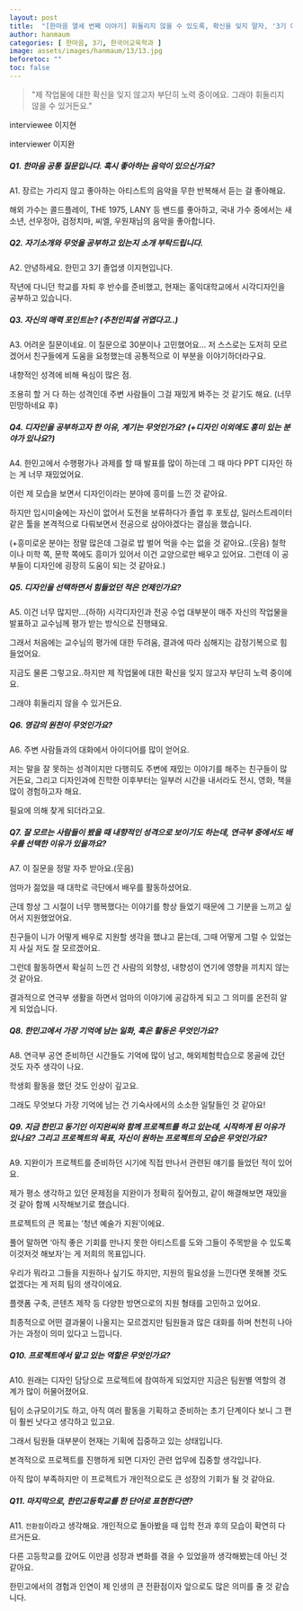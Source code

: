 ```yaml
---
layout: post
title:  "[한마음 열세 번째 이야기] 휘둘리지 않을 수 있도록, 확신을 잊지 말자, '3기 이지현'"
author: hanmaum
categories: [ 한마음, 3기, 한국어교육학과 ]
image: assets/images/hanmaum/13/13.jpg
beforetoc: ""
toc: false
---
```

> "제 작업물에 대한 확신을 잊지 않고자 부단히 노력 중이에요. 그래야 휘둘리지 않을 수 있거든요."

interviewee 이지현

interviewer 이지완

##### Q1. 한마음 공통 질문입니다. 혹시 좋아하는 음악이 있으신가요?

A1. 장르는 가리지 않고 좋아하는 아티스트의 음악을 무한 반복해서 듣는 걸 좋아해요.

해외 가수는 콜드플레이, THE 1975, LANY 등 밴드를 좋아하고, 국내 가수 중에서는 새소년, 선우정아, 검정치마, 씨엘, 우원재님의 음악을 좋아합니다.

##### Q2. 자기소개와 무엇을 공부하고 있는지 소개 부탁드립니다.

A2. 안녕하세요. 한민고 3기 졸업생 이지현입니다.

작년에 다니던 학교를 자퇴 후 반수를 준비했고, 현재는 홍익대학교에서 시각디자인을 공부하고 있습니다.

##### Q3. 자신의 매력 포인트는? (추천인피셜 귀엽다고..)

A3. 어려운 질문이네요. 이 질문으로 30분이나 고민했어요... 저 스스로는 도저히 모르겠어서 친구들에게 도움을 요청했는데 공통적으로 이 부분을 이야기하더라구요.

내향적인 성격에 비해  욕심이 많은 점.

조용히 할 거 다 하는 성격인데 주변 사람들이 그걸 재밌게 봐주는 것 같기도 해요. (너무 민망하네요 후)

##### Q4. 디자인을 공부하고자 한 이유, 계기는 무엇인가요? (+디자인 이외에도 흥미 있는 분야가 있나요?)

A4. 한민고에서 수행평가나 과제를 할 때 발표를 많이 하는데 그 때 마다 PPT 디자인 하는 게 너무 재밌었어요.

이런 제 모습을 보면서 디자인이라는 분야에 흥미를 느낀 것 같아요.

하지만 입시미술에는 자신이 없어서 도전을 보류하다가 졸업 후 포토샵, 일러스트레이터 같은 툴을 본격적으로 다뤄보면서 전공으로 삼아야겠다는 결심을 했습니다.

(+흥미로운 분야는 정말 많은데 그걸로 밥 벌어 먹을 수는 없을 것 같아요..(웃음) 철학이나 미학 쪽, 문학 쪽에도 흥미가 있어서 이건 교양으로만 배우고 있어요. 그런데 이 공부들이 디자인에 굉장히 도움이 되는 것 같아요.)

##### Q5. 디자인을 선택하면서 힘들었던 적은 언제인가요?

A5. 이건 너무 많지만...(하하) 시각디자인과 전공 수업 대부분이 매주 자신의 작업물을 발표하고 교수님께 평가 받는 방식으로 진행돼요.

그래서 처음에는 교수님의 평가에 대한 두려움, 결과에 따라 심해지는 감정기복으로 힘들었어요.

지금도 물론 그렇고요..하지만 제 작업물에 대한 확신을 잊지 않고자 부단히 노력 중이에요.

그래야 휘둘리지 않을 수 있거든요.

##### Q6. 영감의 원천이 무엇인가요?

A6. 주변 사람들과의 대화에서 아이디어를 많이 얻어요.

저는 말을 잘 못하는 성격이지만 다행히도 주변에 재밌는 이야기를 해주는 친구들이 많거든요, 그리고 디자인과에 진학한 이후부터는 일부러 시간을 내서라도 전시, 영화, 책을 많이 경험하고자 해요.

필요에 의해 찾게 되더라고요.

##### Q7. 잘 모르는 사람들이 봤을 때 내향적인 성격으로 보이기도 하는데, 연극부 중에서도 배우를 선택한 이유가 있을까요?

A7. 이 질문을 정말 자주 받아요.(웃음)

엄마가 젊었을 때 대학로 극단에서 배우를 활동하셨어요.

근데 항상 그 시절이 너무 행복했다는 이야기를 항상 들었기 때문에 그 기분을 느끼고 싶어서 지원했었어요.

친구들이 니가 어떻게 배우로 지원할 생각을 했냐고 묻는데, 그때 어떻게 그럴 수 있었는지 사실 저도 잘 모르겠어요.

그런데 활동하면서 확실히 느낀 건 사람의 외향성, 내향성이 연기에 영향을 끼치지 않는 것 같아요.

결과적으로 연극부 생활을 하면서 엄마의 이야기에 공감하게 되고 그 의미를 온전히 알게 되었습니다.

##### Q8. 한민고에서 가장 기억에 남는 일화, 혹은 활동은 무엇인가요?

A8. 연극부 공연 준비하던 시간들도 기억에 많이 남고, 해외체험학습으로 몽골에 갔던 것도 자주 생각이 나요.

학생회 활동을 했던 것도 인상이 깊고요.

그래도 무엇보다 가장 기억에 남는 건 기숙사에서의 소소한 일탈들인 것 같아요!

##### Q9. 지금 한민고 동기인 이지완씨와 함께 프로젝트를 하고 있는데, 시작하게 된 이유가 있나요? 그리고 프로젝트의 목표, 자신이 원하는 프로젝트의 모습은 무엇인가요?

A9. 지완이가 프로젝트를 준비하던 시기에 직접 만나서 관련된 얘기를 들었던 적이 있어요.

제가 평소 생각하고 있던 문제점을 지완이가 정확히 짚어줬고, 같이 해결해보면 재밌을 것 같아 함께 시작해보기로 했습니다.

프로젝트의 큰 목표는 ‘청년 예술가 지원’이에요.

풀어 말하면 ‘아직 좋은 기회를 만나지 못한 아티스트를 도와 그들이 주목받을 수 있도록 이것저것 해보자’는 게 저희의 목표입니다.

우리가 뭐라고 그들을 지원하나 싶기도 하지만, 지원의 필요성을 느낀다면 못해볼 것도 없겠다는 게 저희 팀의 생각이에요.

플랫폼 구축, 콘텐츠 제작 등 다양한 방면으로의 지원 형태를 고민하고 있어요.

최종적으로 어떤 결과물이 나올지는 모르겠지만 팀원들과 많은 대화를 하며 천천히 나아가는 과정이 의미 있다고 느낍니다.

##### Q10. 프로젝트에서 맡고 있는 역할은 무엇인가요?

A10. 원래는 디자인 담당으로 프로젝트에 참여하게 되었지만 지금은 팀원별 역할의 경계가 많이 허물어졌어요.

팀이 소규모이기도 하고, 아직 여러 활동을 기획하고 준비하는 초기 단계이다 보니 그 편이 훨씬 낫다고 생각하고 있고요.

그래서 팀원들 대부분이 현재는 기획에 집중하고 있는 상태입니다.

본격적으로 프로젝트를 진행하게 되면 디자인 관련 업무에 집중할 생각입니다.

아직 많이 부족하지만 이 프로젝트가 개인적으로도 큰 성장의 기회가 될 것 같아요.

##### Q11. 마지막으로, 한민고등학교를 한 단어로 표현한다면?

A11. `전환점`이라고 생각해요. 개인적으로 돌아봤을 때 입학 전과 후의 모습이 확연히 다르거든요.

다른 고등학교를 갔어도 이만큼 성장과 변화를 겪을 수 있었을까 생각해봤는데 아닌 것 같아요.

한민고에서의 경험과 인연이 제 인생의 큰 전환점이자 앞으로도 많은 의미를 줄 것 같습니다.
